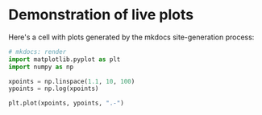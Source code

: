 # Demonstration of live plots

Here's a cell with plots generated by the mkdocs site-generation process:

```python
# mkdocs: render
import matplotlib.pyplot as plt
import numpy as np

xpoints = np.linspace(1.1, 10, 100)
ypoints = np.log(xpoints)

plt.plot(xpoints, ypoints, ".-")
```
